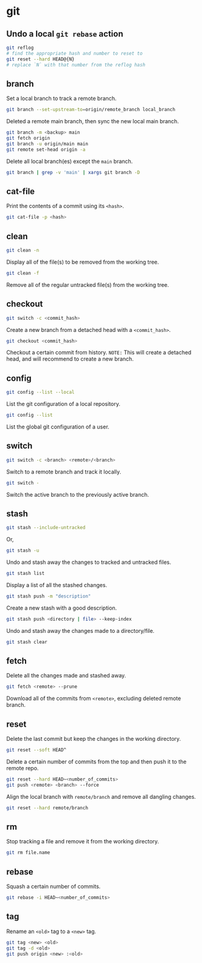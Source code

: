 # git

## Undo a local `git rebase` action

```bash
git reflog
# find the appropriate hash and number to reset to
git reset --hard HEAD@{N}
# replace `N` with that number from the reflog hash
```

## branch

Set a local branch to track a remote branch.

```bash
git branch --set-upstream-to=origin/remote_branch local_branch
```

Deleted a remote main branch, then sync the new local main branch.

```bash
git branch -m <backup> main
git fetch origin
git branch -u origin/main main
git remote set-head origin -a
```

Delete all local branch(es) except the `main` branch.

```bash
git branch | grep -v 'main' | xargs git branch -D
```

## cat-file

Print the contents of a commit using its `<hash>`.

```bash
git cat-file -p <hash>
```

## clean

```bash
git clean -n
```

Display all of the file(s) to be removed from the working tree.

```bash
git clean -f
```

Remove all of the regular untracked file(s) from the working tree.

## checkout

```bash
git switch -c <commit_hash>
```

Create a new branch from a detached head with a `<commit_hash>`.

```bash
git checkout <commit_hash>
```

Checkout a certain commit from history. `NOTE:` This will create a detached
head, and will recommend to create a new branch.

## config

```bash
git config --list --local
```

List the git configuration of a local repository.

```bash
git config --list
```

List the global git configuration of a user.

## switch

```bash
git switch -c <branch> <remote>/<branch>
```

Switch to a remote branch and track it locally.

```bash
git switch -
```

Switch the active branch to the previously active branch.

## stash

```bash
git stash --include-untracked
```

Or,

```bash
git stash -u
```

Undo and stash away the changes to tracked and untracked files.

```bash
git stash list
```

Display a list of all the stashed changes.

```bash
git stash push -m "description"
```

Create a new stash with a good description.

```bash
git stash push <directory | file> --keep-index
```

Undo and stash away the changes made to a directory/file.

```bash
git stash clear
```

## fetch

Delete all the changes made and stashed away.

```bash
git fetch <remote> --prune
```

Download all of the commits from `<remote>`, excluding deleted remote branch.

## reset

Delete the last commit but keep the changes in the working directory.

```bash
git reset --soft HEAD^
```

Delete a certain number of commits from the top and then push it to the remote
repo.

```bash
git reset --hard HEAD~<number_of_commits>
git push <remote> <branch> --force
```

Align the local branch with `remote/branch` and remove all dangling changes.

```bash
git reset --hard remote/branch
```

## rm

Stop tracking a file and remove it from the working directory.

```bash
git rm file.name
```

## rebase

Squash a certain number of commits.

```bash
git rebase -i HEAD~<number_of_commits>
```

## tag

Rename an `<old>` tag to a `<new>` tag.

```bash
git tag <new> <old>
git tag -d <old>
git push origin <new> :<old>
```
